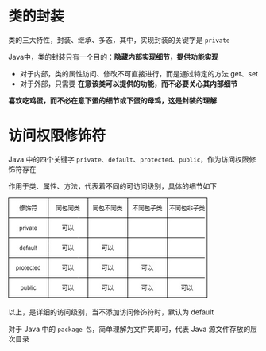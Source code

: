 # 类的封装

类的三大特性，封装、继承、多态，其中，实现封装的关键字是 `private`

Java中，类的封装只有一个目的：**隐藏内部实现细节，提供功能实现**
- 对于内部，类的属性访问、修改不可直接进行，而是通过特定的方法 get、set
- 对于外部，只需要 **在意该类可以提供的功能，而不必要关心其内部细节**

**喜欢吃鸡蛋，而不必在意下蛋的细节或下蛋的母鸡，这是封装的理解**

# 访问权限修饰符

Java 中的四个关键字 `private`、`default`、`protected`、`public`，作为访问权限修饰符存在

作用于类、属性、方法，代表着不同的可访问级别，具体的细节如下

![访问权限修饰符](../styles/IMAGES/访问权限修饰符.jpg)

以上，是详细的访问级别，当不添加访问修饰符时，默认为 default

对于 Java 中的 ` package 包 `，简单理解为文件夹即可，代表 Java 源文件存放的层次目录